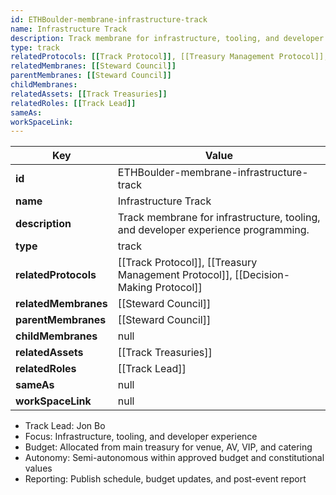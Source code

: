 ```yaml
---
id: ETHBoulder-membrane-infrastructure-track
name: Infrastructure Track
description: Track membrane for infrastructure, tooling, and developer experience programming.
type: track
relatedProtocols: [[Track Protocol]], [[Treasury Management Protocol]], [[Decision-Making Protocol]]
relatedMembranes: [[Steward Council]]
parentMembranes: [[Steward Council]]
childMembranes: 
relatedAssets: [[Track Treasuries]]
relatedRoles: [[Track Lead]]
sameAs:
workSpaceLink: 
---
```

<!-- YAML-SNAPSHOT:START -->
| Key | Value |
| --- | ----- |
| **id** | ETHBoulder-membrane-infrastructure-track |
| **name** | Infrastructure Track |
| **description** | Track membrane for infrastructure, tooling, and developer experience programming. |
| **type** | track |
| **relatedProtocols** | [[Track Protocol]], [[Treasury Management Protocol]], [[Decision-Making Protocol]] |
| **relatedMembranes** | [[Steward Council]] |
| **parentMembranes** | [[Steward Council]] |
| **childMembranes** | null |
| **relatedAssets** | [[Track Treasuries]] |
| **relatedRoles** | [[Track Lead]] |
| **sameAs** | null |
| **workSpaceLink** | null |

<!-- YAML-SNAPSHOT:END -->
- Track Lead: Jon Bo
- Focus: Infrastructure, tooling, and developer experience
- Budget: Allocated from main treasury for venue, AV, VIP, and catering
- Autonomy: Semi-autonomous within approved budget and constitutional values
- Reporting: Publish schedule, budget updates, and post-event report

